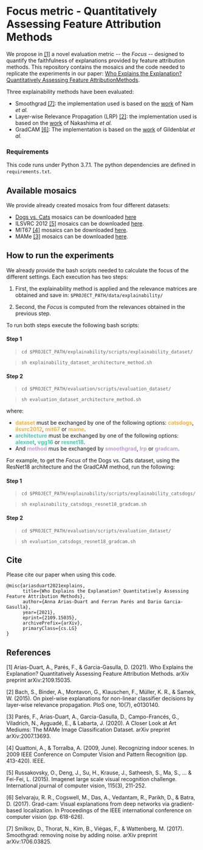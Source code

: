 # Focus metric - Quantitatively Assessing Feature Attribution Methods

We propose in [[1]](#1) a novel evaluation metric -- the _Focus_ -- 
designed to quantify the faithfulness of explanations provided by feature 
attribution methods. This repository contains the mosaics and the code needed to replicate the
experiments in our paper: [Who Explains the Explanation? Quantitatively Assessing Feature AttributionMethods](). 

Three explainability methods have been evaluated:
* Smoothgrad [[7]](#7): the implementation used is based on the [work](https://github.com/wjNam/Relative_Attributing_Propagation) of Nam *et al.* 
* Layer-wise Relevance Propagation (LRP) [[2]](#2): the implementation used is based on the [work](https://github.com/kazuto1011/grad-cam-pytorch) of Nakashima *et al.*
* GradCAM [[6]](#6): The implementation is based on the [work](https://github.com/jacobgil/pytorch-grad-cam)
of Gildenblat *et al.*



### Requirements

This code runs under Python 3.7.1. The python dependencies are defined in `requirements.txt`. 


## Available mosaics

We provide already created mosaics from four different datasets:

* [Dogs vs. Cats](https://www.kaggle.com/c/dogs-vs-cats/overview) mosaics can be downloaded [here](https://storage.hpai.bsc.es/focus-metric/catsdogs_mosaic.zip)
* ILSVRC 2012 [[5]](#5) mosaics can be downloaded [here](https://storage.hpai.bsc.es/focus-metric/ilsvrc2012_mosaic.zip).
* MIT67 [[4]](#4) mosaics can be downloaded [here](https://storage.hpai.bsc.es/focus-metric/mit67_mosaic.zip).
* MAMe [[3]](#3) mosaics can be downloaded [here](https://storage.hpai.bsc.es/focus-metric/mame_mosaic.zip).



## How to run the experiments

We already provide the bash scripts needed to calculate the focus of the 
different settings. Each execution has two steps:

1. First, the explainability method is applied and the relevance matrices
   are obtained and save in: 
   ```$PROJECT_PATH/data/explainability/```

2. Second, the _Focus_ is computed from the relevances obtained in the previous step.
   
To run both steps execute the following bash scripts:

#### Step 1
> `cd $PROJECT_PATH/explainability/scripts/explainability_dataset/`
     
> `sh explainability_dataset_architecture_method.sh`

#### Step 2
> `cd $PROJECT_PATH/evaluation/scripts/evaluation_dataset/`

> `sh evaluation_dataset_architecture_method.sh`

where:
  * <span style="color:#f5b041">**dataset**</span> must be exchanged by 
  one of the following options: <span style="color:#f5b041">**catsdogs**</span>, 
  <span style="color:#f5b041">**ilsvrc2012**</span>,
  <span style="color:#f5b041">**mit67**</span> or
  <span style="color:#f5b041">**mame**</span>. 
  * <span style="color: #48c9b0 ">**architecture**</span> must be exchanged by
  one of the following options: <span style="color: #48c9b0 ">**alexnet**</span>,
  <span style="color: #48c9b0 ">**vgg16**</span> or 
  <span style="color: #48c9b0 ">**resnet18**</span>.
  * And <span style="color: #c39bd3 ">**method**</span> mus be exchanged by 
  <span style="color: #c39bd3 ">**smoothgrad**</span>, 
  <span style="color: #c39bd3 ">**lrp**</span> or 
  <span style="color: #c39bd3 ">**gradcam**</span>.


For example, to get the _Focus_ of the Dogs vs. Cats dataset,
using the ResNet18 architecture and the GradCAM method,
run the following:

#### Step 1
> `cd $PROJECT_PATH/explainability/scripts/explainability_catsdogs/`

> `sh explainability_catsdogs_resnet18_gradcam.sh`

#### Step 2
> `cd $PROJECT_PATH/evaluation/scripts/evaluation_dataset/`

> `sh evaluation_catsdogs_resnet18_gradcam.sh`

## Cite
Please cite our paper when using this code. 
```
@misc{ariasduart2021explains,
      title={Who Explains the Explanation? Quantitatively Assessing Feature Attribution Methods}, 
      author={Anna Arias-Duart and Ferran Parés and Dario Garcia-Gasulla},
      year={2021},
      eprint={2109.15035},
      archivePrefix={arXiv},
      primaryClass={cs.LG}
}
```



## References
<a id="1">[1]</a>
Arias-Duart, A., Parés, F., & Garcia-Gasulla, D. (2021). Who Explains the Explanation? Quantitatively Assessing Feature Attribution Methods. arXiv preprint arXiv:2109.15035.

<a id="2">[2]</a>
Bach, S., Binder, A., Montavon, G., Klauschen, F., Müller, K. R., & Samek,
W. (2015). On pixel-wise explanations for non-linear classifier decisions
by layer-wise relevance propagation. PloS one, 10(7), e0130140.

<a id="3">[3]</a>
Parés, F., Arias-Duart, A., Garcia-Gasulla, D., Campo-Francés, G., Viladrich, N.,
Ayguadé, E., & Labarta, J. (2020). A Closer Look at Art Mediums: 
The MAMe Image Classification Dataset. arXiv preprint arXiv:2007.13693.

<a id="4">[4]</a>
Quattoni, A., & Torralba, A. (2009, June). Recognizing indoor scenes. 
In 2009 IEEE Conference on Computer Vision and Pattern Recognition (pp. 413-420). 
IEEE.

<a id="5">[5]</a>
Russakovsky, O., Deng, J., Su, H., Krause, J., Satheesh, S., Ma, S., ... & Fei-Fei,
L. (2015). Imagenet large scale visual recognition challenge. International journal
of computer vision, 115(3), 211-252.


<a id="6">[6]</a>
Selvaraju, R. R., Cogswell, M., Das, A., Vedantam, R., Parikh, D., & Batra,
D. (2017). Grad-cam: Visual explanations from deep networks via gradient-based
localization. In Proceedings of the IEEE international conference on computer
vision (pp. 618-626).

<a id="7">[7]</a>
Smilkov, D., Thorat, N., Kim, B., Viégas, F., & Wattenberg, M. (2017). 
Smoothgrad: removing noise by adding noise. arXiv preprint arXiv:1706.03825.

